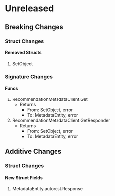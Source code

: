 # Unreleased

## Breaking Changes

### Struct Changes

#### Removed Structs

1. SetObject

### Signature Changes

#### Funcs

1. RecommendationMetadataClient.Get
	- Returns
		- From: SetObject, error
		- To: MetadataEntity, error
1. RecommendationMetadataClient.GetResponder
	- Returns
		- From: SetObject, error
		- To: MetadataEntity, error

## Additive Changes

### Struct Changes

#### New Struct Fields

1. MetadataEntity.autorest.Response
